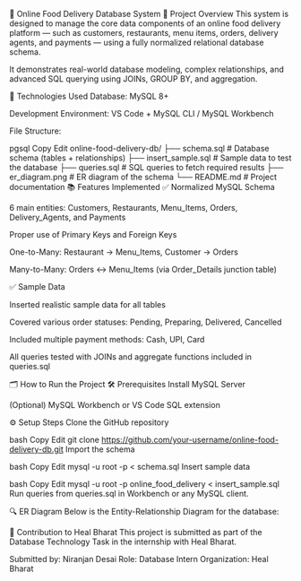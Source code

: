 🍔 Online Food Delivery Database System
📌 Project Overview
This system is designed to manage the core data components of an online food delivery platform — such as customers, restaurants, menu items, orders, delivery agents, and payments — using a fully normalized relational database schema.

It demonstrates real-world database modeling, complex relationships, and advanced SQL querying using JOINs, GROUP BY, and aggregation.

🔧 Technologies Used
Database: MySQL 8+

Development Environment: VS Code + MySQL CLI / MySQL Workbench

File Structure:

pgsql
Copy
Edit
online-food-delivery-db/
├── schema.sql           # Database schema (tables + relationships)
├── insert_sample.sql    # Sample data to test the database
├── queries.sql          # SQL queries to fetch required results
├── er_diagram.png       # ER diagram of the schema
└── README.md            # Project documentation
📚 Features Implemented
✅ Normalized MySQL Schema

6 main entities: Customers, Restaurants, Menu_Items, Orders, Delivery_Agents, and Payments

Proper use of Primary Keys and Foreign Keys

One-to-Many: Restaurant → Menu_Items, Customer → Orders

Many-to-Many: Orders ↔ Menu_Items (via Order_Details junction table)

✅ Sample Data

Inserted realistic sample data for all tables

Covered various order statuses: Pending, Preparing, Delivered, Cancelled

Included multiple payment methods: Cash, UPI, Card

All queries tested with JOINs and aggregate functions included in queries.sql

🗂 How to Run the Project
🛠 Prerequisites
Install MySQL Server

(Optional) MySQL Workbench or VS Code SQL extension

⚙️ Setup Steps
Clone the GitHub repository

bash
Copy
Edit
git clone https://github.com/your-username/online-food-delivery-db.git
Import the schema

bash
Copy
Edit
mysql -u root -p < schema.sql
Insert sample data

bash
Copy
Edit
mysql -u root -p online_food_delivery < insert_sample.sql
Run queries from queries.sql in Workbench or any MySQL client.

🔍 ER Diagram
Below is the Entity-Relationship Diagram for the database:



🙌 Contribution to Heal Bharat
This project is submitted as part of the Database Technology Task in the internship with Heal Bharat.

Submitted by: Niranjan Desai
Role: Database Intern
Organization: Heal Bharat